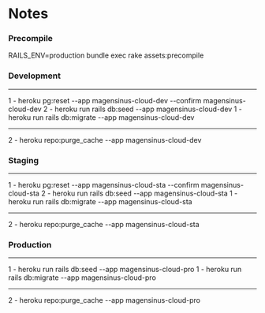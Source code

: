 # Notes

### Precompile
RAILS_ENV=production bundle exec rake assets:precompile

### Development
---------------------------------------------------------------------------

1 - heroku pg:reset --app magensinus-cloud-dev --confirm magensinus-cloud-dev
2 - heroku run rails db:seed --app magensinus-cloud-dev
1 - heroku run rails db:migrate --app magensinus-cloud-dev

---------------------------------------------------------------------------

2 - heroku repo:purge_cache --app magensinus-cloud-dev

### Staging
---------------------------------------------------------------------------

1 - heroku pg:reset --app magensinus-cloud-sta --confirm magensinus-cloud-sta
2 - heroku run rails db:seed --app magensinus-cloud-sta
1 - heroku run rails db:migrate --app magensinus-cloud-sta

---------------------------------------------------------------------------

2 - heroku repo:purge_cache --app magensinus-cloud-sta

### Production
---------------------------------------------------------------------------

1 - heroku run rails db:seed --app magensinus-cloud-pro
1 - heroku run rails db:migrate --app magensinus-cloud-pro

---------------------------------------------------------------------------

2 - heroku repo:purge_cache --app magensinus-cloud-pro
